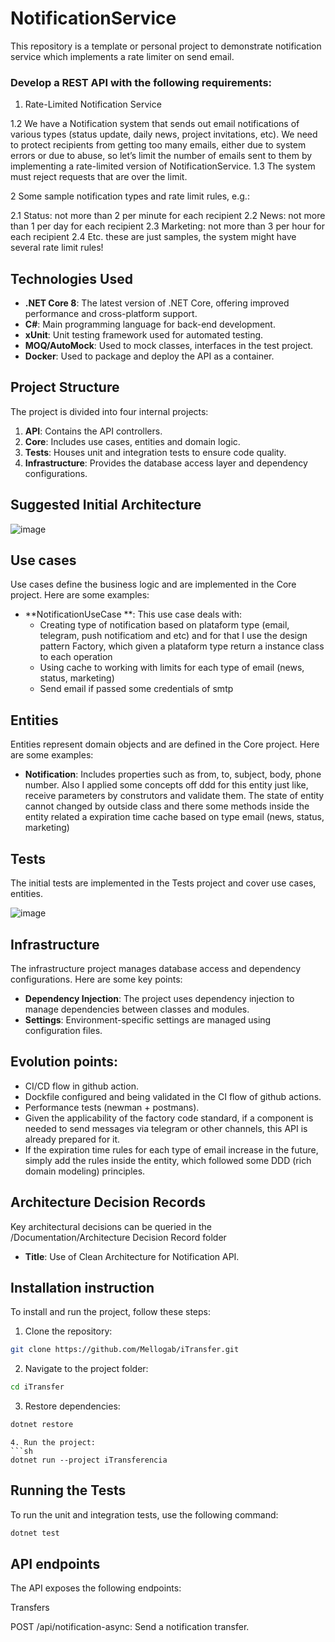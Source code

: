 # NotificationService
This repository is a template or personal project to demonstrate notification service which implements a rate limiter on send email.

### Develop a REST API with the following requirements:

1. Rate-Limited Notification Service

1.2 We have a Notification system that sends out email notifications of various types (status update, daily news, project invitations, etc). We need to protect recipients from getting too many emails, either due to system errors or due to abuse, so let’s limit the number of emails sent to them by implementing a rate-limited version of NotificationService.
1.3 The system must reject requests that are over the limit.

2 Some sample notification types and rate limit rules, e.g.:

2.1 Status: not more than 2 per minute for each recipient
2.2 News: not more than 1 per day for each recipient
2.3 Marketing: not more than 3 per hour for each recipient
2.4 Etc. these are just samples, the system might have several rate limit rules!

## Technologies Used

- **.NET Core 8**: The latest version of .NET Core, offering improved performance and cross-platform support.
- **C#**: Main programming language for back-end development.
- **xUnit**: Unit testing framework used for automated testing.
- **MOQ/AutoMock**: Used to mock classes, interfaces in the test project.
- **Docker**: Used to package and deploy the API as a container.

## Project Structure

The project is divided into four internal projects:

1. **API**: Contains the API controllers.
2. **Core**: Includes use cases, entities and domain logic.
3. **Tests**: Houses unit and integration tests to ensure code quality.
4. **Infrastructure**: Provides the database access layer and dependency configurations.

## Suggested Initial Architecture

 ![image](https://github.com/user-attachments/assets/702bb97a-e335-41f7-86ea-26702a9d1e67)


 ## Use cases

Use cases define the business logic and are implemented in the Core project. Here are some examples:

- **NotificationUseCase **: This use case deals with:
  -  Creating type of notification based on plataform type (email, telegram, push notificatiom and etc) and for that I use the design pattern Factory, which given a plataform type return a instance class to each operation
  -  Using cache to working with limits for each type of email (news, status, marketing)
  -  Send email if passed some credentials of smtp

## Entities

Entities represent domain objects and are defined in the Core project. Here are some examples:

- **Notification**: Includes properties such as from, to, subject, body, phone number. Also I applied some concepts off ddd for this entity just like, receive parameters by construtors and validate them. The state of entity cannot changed by outside class and there some methods inside the entity related a expiration time cache based on type email (news, status, marketing)


## Tests

The initial tests are implemented in the Tests project and cover use cases, entities.

![image](https://github.com/user-attachments/assets/a452cf2f-62f6-4524-bbcd-de591e908cf8)

## Infrastructure

The infrastructure project manages database access and dependency configurations. Here are some key points:

- **Dependency Injection**: The project uses dependency injection to manage dependencies between classes and modules.
- **Settings**: Environment-specific settings are managed using configuration files.

## Evolution points:

- CI/CD flow in github action.
- Dockfile configured and being validated in the CI flow of github actions.
- Performance tests (newman + postmans).
- Given the applicability of the factory code standard, if a component is needed to send messages via telegram or other channels, this API is already prepared for it.
- If the expiration time rules for each type of email increase in the future, simply add the rules inside the entity, which followed some DDD (rich domain modeling) principles.

## Architecture Decision Records

Key architectural decisions can be queried in the /Documentation/Architecture Decision Record folder

- **Title**: Use of Clean Architecture for Notification API.

## Installation instruction
To install and run the project, follow these steps:

1. Clone the repository:
```sh
git clone https://github.com/Mellogab/iTransfer.git
```
2. Navigate to the project folder:
```sh
cd iTransfer
```
3. Restore dependencies:
```sh
dotnet restore
```
```
4. Run the project:
```sh
dotnet run --project iTransferencia
```

## Running the Tests
To run the unit and integration tests, use the following command:

```sh
dotnet test
```

## API endpoints

The API exposes the following endpoints:

Transfers

 POST /api/notification-async: Send a notification transfer.
